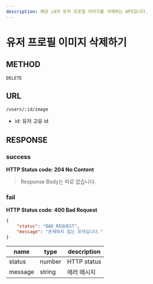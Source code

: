 ```yaml
---
description: 해당 id의 유저 프로필 이미지를 삭제하는 API입니다.
---
```


# 유저 프로필 이미지 삭제하기

## METHOD

```text
DELETE
```

## URL

```text
/users/:id/image
```

* id: 유저 고유 id

## RESPONSE

### success

**HTTP Status code: 204 No Content**

> Response Body는 따로 없습니다.  


### fail

**HTTP Status code: 400 Bad Request**

```json
{
    "status": "BAD_REQUEST",
    "message": "존재하지 않는 유저입니다."
}
```

| name    | type   | description |
| ------- | ------ | ----------- |
| status  | number | HTTP status |
| message | string | 에러 메시지 |
